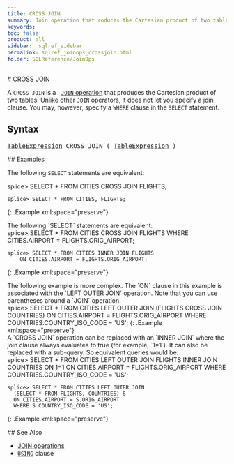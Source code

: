 ```yaml
---
title: CROSS JOIN
summary: Join operation that roduces the Cartesian product of two tables:&#160;it produces rows that combine each row from the first table with each row from the second table.
keywords:
toc: false
product: all
sidebar:  sqlref_sidebar
permalink: sqlref_joinops_crossjoin.html
folder: SQLReference/JoinOps
---
```

<section>
<div class="TopicContent" data-swiftype-index="true" markdown="1">
# CROSS JOIN

A `CROSS JOIN` is a &nbsp; [`JOIN` operation](sqlref_joinops_about.html) that
produces the Cartesian product of two tables. Unlike other `JOIN`
operators, it does not let you specify a join clause. You may, however,
specify a `WHERE` clause in the `SELECT` statement.

## Syntax

<div class="fcnWrapperWide"><pre class="FcnSyntax" xml:space="preserve">
<a href="sqlref_expressions_table.html">TableExpression</a> CROSS JOIN ( <a href="sqlref_expressions_table.html">TableExpression</a> )</pre>

</div>
## Examples

The following `SELECT` statements are equivalent:

<div class="preWrapper" markdown="1">
    splice> SELECT * FROM CITIES CROSS JOIN FLIGHTS;

    splice> SELECT * FROM CITIES, FLIGHTS;
{: .Example xml:space="preserve"}

</div>
The following `SELECT` statements are equivalent:

<div class="preWrapper" markdown="1">
    splice> SELECT * FROM CITIES CROSS JOIN FLIGHTS
       WHERE CITIES.AIRPORT = FLIGHTS.ORIG_AIRPORT;

    splice> SELECT * FROM CITIES INNER JOIN FLIGHTS
        ON CITIES.AIRPORT = FLIGHTS.ORIG_AIRPORT;
{: .Example xml:space="preserve"}

</div>
The following example is more complex. The `ON` clause in this example
is associated with the `LEFT OUTER JOIN` operation. Note that you can
use parentheses around a `JOIN` operation.

<div class="preWrapper" markdown="1">
    splice> SELECT * FROM CITIES LEFT OUTER JOIN
      (FLIGHTS CROSS JOIN COUNTRIES)
      ON CITIES.AIRPORT = FLIGHTS.ORIG_AIRPORT
      WHERE COUNTRIES.COUNTRY_ISO_CODE = 'US';
{: .Example xml:space="preserve"}

</div>
A `CROSS JOIN` operation can be replaced with an `INNER JOIN` where the
join clause always evaluates to true (for example, `1=1`). It can also
be replaced with a sub-query. So equivalent queries would be:

<div class="preWrapper" markdown="1">
    splice> SELECT * FROM CITIES LEFT OUTER JOIN
      FLIGHTS INNER JOIN COUNTRIES ON 1=1
      ON CITIES.AIRPORT = FLIGHTS.ORIG_AIRPORT
      WHERE COUNTRIES.COUNTRY_ISO_CODE = 'US';

    splice> SELECT * FROM CITIES LEFT OUTER JOIN
      (SELECT * FROM FLIGHTS, COUNTRIES) S
      ON CITIES.AIRPORT = S.ORIG_AIRPORT
      WHERE S.COUNTRY_ISO_CODE = 'US';
{: .Example xml:space="preserve"}

</div>
## See Also

* [JOIN operations](sqlref_joinops_intro.html)
* [`USING`](sqlref_clauses_using.html) clause

</div>
</section>
